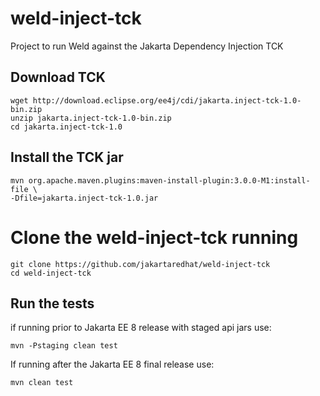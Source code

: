 # weld-inject-tck
Project to run Weld against the Jakarta Dependency Injection TCK

## Download TCK
```shell script
wget http://download.eclipse.org/ee4j/cdi/jakarta.inject-tck-1.0-bin.zip
unzip jakarta.inject-tck-1.0-bin.zip
cd jakarta.inject-tck-1.0
```

## Install the TCK jar
```shell script
mvn org.apache.maven.plugins:maven-install-plugin:3.0.0-M1:install-file \
-Dfile=jakarta.inject-tck-1.0.jar
```

# Clone the weld-inject-tck running
```shell script
git clone https://github.com/jakartaredhat/weld-inject-tck
cd weld-inject-tck
```

## Run the tests
if running prior to Jakarta EE 8 release with staged api jars use:
```shell script
mvn -Pstaging clean test
```
If running after the Jakarta EE 8 final release use:
```shell script
mvn clean test
```